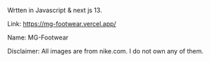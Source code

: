 Wrtten in Javascript & next js 13.

Link: https://mg-footwear.vercel.app/

Name: MG-Footwear

Disclaimer: All images are from nike.com. I do not own any of them.
